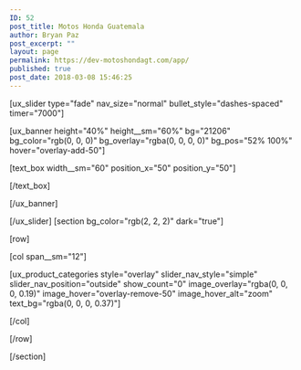 ```yaml
---
ID: 52
post_title: Motos Honda Guatemala
author: Bryan Paz
post_excerpt: ""
layout: page
permalink: https://dev-motoshondagt.com/app/
published: true
post_date: 2018-03-08 15:46:25
---
```

[ux_slider type="fade" nav_size="normal" bullet_style="dashes-spaced" timer="7000"]

[ux_banner height="40%" height__sm="60%" bg="21206" bg_color="rgb(0, 0, 0)" bg_overlay="rgba(0, 0, 0, 0)" bg_pos="52% 100%" hover="overlay-add-50"]

[text_box width__sm="60" position_x="50" position_y="50"]


[/text_box]

[/ux_banner]

[/ux_slider]
[section bg_color="rgb(2, 2, 2)" dark="true"]

[row]

[col span__sm="12"]

[ux_product_categories style="overlay" slider_nav_style="simple" slider_nav_position="outside" show_count="0" image_overlay="rgba(0, 0, 0, 0.19)" image_hover="overlay-remove-50" image_hover_alt="zoom" text_bg="rgba(0, 0, 0, 0.37)"]


[/col]

[/row]

[/section]
